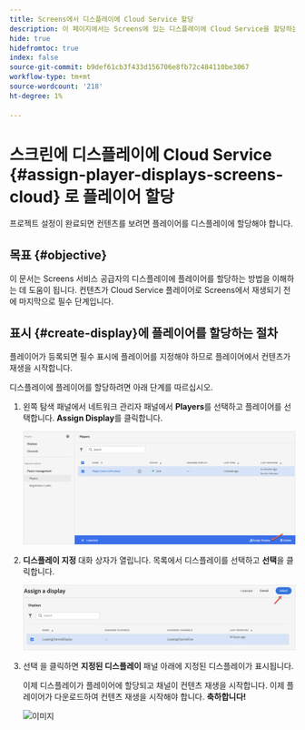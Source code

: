 ```yaml
---
title: Screens에서 디스플레이에 Cloud Service 할당
description: 이 페이지에서는 Screens에 있는 디스플레이에 Cloud Service을 할당하는 방법을 설명합니다.
hide: true
hidefromtoc: true
index: false
source-git-commit: b9def61cb3f433d156706e8fb72c484110be3067
workflow-type: tm+mt
source-wordcount: '218'
ht-degree: 1%

---
```



# 스크린에 디스플레이에 Cloud Service {#assign-player-displays-screens-cloud} 로 플레이어 할당

프로젝트 설정이 완료되면 컨텐츠를 보려면 플레이어를 디스플레이에 할당해야 합니다.

## 목표 {#objective}

이 문서는 Screens 서비스 공급자의 디스플레이에 플레이어를 할당하는 방법을 이해하는 데 도움이 됩니다. 컨텐츠가 Cloud Service 플레이어로 Screens에서 재생되기 전에 마지막으로 필수 단계입니다.

## 표시 {#create-display}에 플레이어를 할당하는 절차

플레이어가 등록되면 필수 표시에 플레이어를 지정해야 하므로 플레이어에서 컨텐츠가 재생을 시작합니다.

디스플레이에 플레이어를 할당하려면 아래 단계를 따르십시오.

1. 왼쪽 탐색 패널에서 네트워크 관리자 패널에서 **Players**&#x200B;를 선택하고 플레이어를 선택합니다. **Assign Display**&#x200B;를 클릭합니다.

   ![이미지](/help/screens-cloud/assets/player/register-player7.png)

1. **디스플레이 지정** 대화 상자가 열립니다. 목록에서 디스플레이를 선택하고 **선택**&#x200B;을 클릭합니다.

   ![이미지](/help/screens-cloud/assets/player/register-player8.png)

1. 선택 을 클릭하면 **지정된 디스플레이** 패널 아래에 지정된 디스플레이가 표시됩니다.

   이제 디스플레이가 플레이어에 할당되고 채널이 컨텐츠 재생을 시작합니다. 이제 플레이어가 다운로드하여 컨텐츠 재생을 시작해야 합니다. **축하합니다!**

   ![이미지](/help/screens-cloud/assets/player/output.gif)

